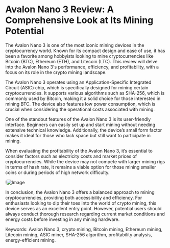 # Avalon Nano 3 Review: A Comprehensive Look at Its Mining Potential

The Avalon Nano 3 is one of the most iconic mining devices in the cryptocurrency world. Known for its compact design and ease of use, it has been a favorite among hobbyists looking to mine cryptocurrencies like Bitcoin (BTC), Ethereum (ETH), and Litecoin (LTC). This review will delve into the Avalon Nano 3's performance, efficiency, and profitability, with a focus on its role in the crypto mining landscape.

The Avalon Nano 3 operates using an Application-Specific Integrated Circuit (ASIC) chip, which is specifically designed for mining certain cryptocurrencies. It supports various algorithms such as SHA-256, which is commonly used by Bitcoin, making it a solid choice for those interested in mining BTC. The device also features low power consumption, which is crucial when considering the operational costs associated with mining.

One of the standout features of the Avalon Nano 3 is its user-friendly interface. Beginners can easily set up and start mining without needing extensive technical knowledge. Additionally, the device’s small form factor makes it ideal for those who lack space but still want to participate in mining.

When evaluating the profitability of the Avalon Nano 3, it’s essential to consider factors such as electricity costs and market prices of cryptocurrencies. While the device may not compete with larger mining rigs in terms of hash rate, it remains a viable option for those mining smaller coins or during periods of high network difficulty.

!![Image](https://github.com/user-attachments/assets/590b50a7-4459-4e76-8a31-559aed223621)

In conclusion, the Avalon Nano 3 offers a balanced approach to mining cryptocurrencies, providing both accessibility and efficiency. For enthusiasts looking to dip their toes into the world of crypto mining, this device serves as an excellent entry point. However, potential users should always conduct thorough research regarding current market conditions and energy costs before investing in any mining hardware.

Keywords: Avalon Nano 3, crypto mining, Bitcoin mining, Ethereum mining, Litecoin mining, ASIC miner, SHA-256 algorithm, profitability analysis, energy-efficient mining.